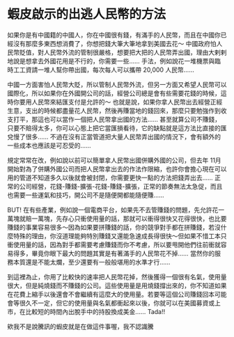 # 蝦皮啟示的出逃人民幣的方法

如果你是有中國籍的中國人，你在中國很有錢，有滿手的人民幣，而且在中國你已經沒有那麼多東西想消費了，你想把錢大筆大筆地拿到美國去花～ 中國政府怕人民幣貶值，對人民幣外流的管制很嚴格，想要把大把的人民幣弄出國，理由大剌剌地說是想拿去外國花用是不行的，你需要一些…… 手法，例如說花一堆機票與臨時工工資請一堆人幫你帶出國，每次每人可以攜帶 20,000 人民幣……

中國一方面害怕人民幣大貶，所以管制人民幣外流，但另一方面又希望人民幣可以國際化，所以如果你在外國開公司的話，經營公司總是會有些需要花錢的時候，這時你要用人民幣來結匯支付是允許的～ 也就是說，如果你拿人民幣出去經營正經生意，支出的時候都盡量花人民幣，然後再賺當地的錢回來，那麼只要勉強作到收支打平，那這也可以當作一個把人民幣拿出國的方法……  甚至就算公司不賺錢，只要不賠得太多，你可以心態上把它當匯損看待，它的缺點就是這方法比直接的匯兌慢了很多……  不過在沒有正當管道把大量人民幣弄出國的情況下，會有額外的一些成本也應該是可忍受的……

規定常常在改，例如說以前可以簡單拿人民幣出國併購外國的公司，但去年 11月開始對為了併購外國公司而把人民幣拿出去的作法作限縮，也許你會擔心現在可以用的管道不知道多久以後就會被封閉，你需要更快一點的方法把錢弄出去……  正常的公司經營，花錢-賺錢-擴張-花錢-賺錢-擴張，正常的節奏無法太急促，而且也需要一些運氣和技巧，開公司不是隨便開都能隨便賺……

BUT! 在有些產業，例如說一個電商平台，如果先不去管賺錢的問題，先允許花一萬塊就賠一萬塊，先存心只衝使用量的話，那就可以衝得很快又花得很快，也比要賺錢的事業容易很多～因為如果要拼賺錢的話，你的競爭對手都在拼賺錢，若沒什麼特殊的理由，你沒道理能夠特別賺錢又還能急速成長得很快～但如果不惜工本只衝使用量的話，因為對手都需要考慮賺錢而你不考慮，所以要甩開他們往前衝就容易得多，畢竟你眼下最大的問題其實是有著滿手的人民幣花不掉……  當然你的服務本質還是不能太爛，至少還要有一般般堪用的水準才行……

到這裡為止，你用了比較快的速率把人民幣花掉，然後獲得一個很有名氣，使用量很大，但是純燒錢而不賺錢的公司。這些使用量是用燒錢撐出來的，你不知道如果在花費上縮手以後還會不會繼續有這麼大的使用量。若要等這個公司賺錢回本可能會等很久不一定，但它的使用量與名氣都衝起來以後，你就可以在美國募資或上市，在比較短的時間內出脫手中的持股換成美金……  Tada!!

欸我不是說騰訊的蝦皮就是在做這件事喔，我不認識騰